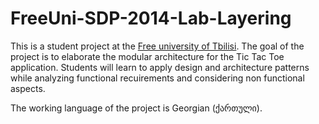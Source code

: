 FreeUni-SDP-2014-Lab-Layering
=============================

This is a student project at the [Free university of Tbilisi](http://www.freeuni.edu.ge/en). 
The goal of the project is to elaborate the modular architecture for the Tic Tac Toe application.
Students will learn to apply design and architecture patterns while analyzing functional recuirements and considering non functional aspects.

The working language of the project is Georgian (ქართული).
